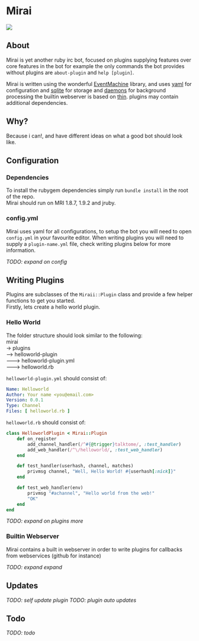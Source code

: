 Mirai  
================
![](http://i.imgur.com/vyS0s.png)  

## About
Mirai is yet another ruby irc bot, focused on plugins supplying features over core features in the bot for example the only commands the bot provides without plugins are `about-plugin` and `help [plugin]`.  

Mirai is written using the wonderful [EventMachine](http://rubyeventmachine.com/) library, and uses [yaml](http://yaml.org/start.html) for configuration and [sqlite](https://github.com/luislavena/sqlite3-ruby) for storage and [daemons](http://daemons.rubyforge.org/) for background processing the builtin webserver is based on [thin](http://code.macournoyer.com/thin/). plugins may contain additional dependencies. 

## Why?
Because i can!, and have different ideas on what a good bot should look like. 

## Configuration

### Dependencies
To install the rubygem dependencies simply run `bundle install` in the root of the repo.  
Mirai should run on MRI 1.8.7, 1.9.2 and jruby.

### config.yml
Mirai uses yaml for all configurations, to setup the bot you will need to open `config.yml` in your favourite editor.
When writing plugins you will need to supply a `plugin-name.yml` file, check writing plugins below for more information.

*TODO: expand on config*

## Writing Plugins
Plugins are subclasses of the `Miraii::Plugin` class and provide a few helper functions to get you started.  
Firstly, lets create a hello world plugin.

### Hello World
The folder structure should look similar to the following:  
mirai   
-> plugins    
--> helloworld-plugin  
---> helloworld-plugin.yml  
---> helloworld.rb  

`helloworld-plugin.yml` should consist of:  

~~~~~ yaml
Name: Helloworld
Author: Your name <you@email.com>
Version: 0.0.1
Type: Channel
Files: [ helloworld.rb ]
~~~~~

`helloworld.rb` should consist of:  

~~~~~ ruby
class HelloworldPlugin < Mirai::Plugin
	def on_register															# Called when the plugin is initialized
		add_channel_handler(/^#{@trigger}talktome/, :test_handler) 			# ^talktome
		add_web_handler(/^\/helloworld/, :test_web_handler) 				# http://0.0.0.0:3000/helloworld
	end

	def test_handler(userhash, channel, matches)
		privmsg channel, "Well, Hello World! #{userhash[:nick]}"
	end

	def test_web_handler(env)
		privmsg "#achannel", "Hello world from the web!"
		"OK" 																# return text "OK" to the webrequest
	end
end
~~~~~

*TODO: expand on plugins more*

### Builtin Webserver
Mirai contains a built in webserver in order to write plugins for callbacks from webservices (github for instance)

*TODO: expand expand*

## Updates

*TODO: self update plugin*
*TODO: plugin auto updates*

## Todo

*TODO: todo*
